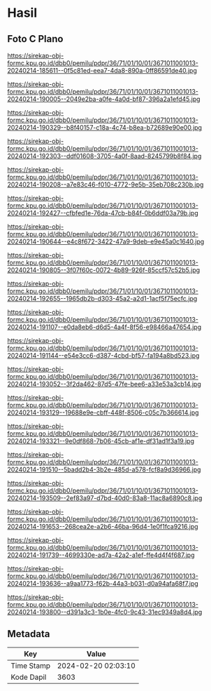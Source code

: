 # Hasil

## Foto C Plano

https://sirekap-obj-formc.kpu.go.id/dbb0/pemilu/pdpr/36/71/01/10/01/3671011001013-20240214-185611--0f5c81ed-eea7-4da8-890a-0ff86591de40.jpg

https://sirekap-obj-formc.kpu.go.id/dbb0/pemilu/pdpr/36/71/01/10/01/3671011001013-20240214-190005--2049e2ba-a0fe-4a0d-bf87-396a2a1efd45.jpg

https://sirekap-obj-formc.kpu.go.id/dbb0/pemilu/pdpr/36/71/01/10/01/3671011001013-20240214-190329--b8f40157-c18a-4c74-b8ea-b72689e90e00.jpg

https://sirekap-obj-formc.kpu.go.id/dbb0/pemilu/pdpr/36/71/01/10/01/3671011001013-20240214-192303--ddf01608-3705-4a0f-8aad-8245799b8f84.jpg

https://sirekap-obj-formc.kpu.go.id/dbb0/pemilu/pdpr/36/71/01/10/01/3671011001013-20240214-190208--a7e83c46-f010-4772-9e5b-35eb708c230b.jpg

https://sirekap-obj-formc.kpu.go.id/dbb0/pemilu/pdpr/36/71/01/10/01/3671011001013-20240214-192427--cfbfed1e-76da-47cb-b84f-0b6ddf03a79b.jpg

https://sirekap-obj-formc.kpu.go.id/dbb0/pemilu/pdpr/36/71/01/10/01/3671011001013-20240214-190644--e4c8f672-3422-47a9-9deb-e9e45a0c1640.jpg

https://sirekap-obj-formc.kpu.go.id/dbb0/pemilu/pdpr/36/71/01/10/01/3671011001013-20240214-190805--3f07f60c-0072-4b89-926f-85ccf57c52b5.jpg

https://sirekap-obj-formc.kpu.go.id/dbb0/pemilu/pdpr/36/71/01/10/01/3671011001013-20240214-192655--1965db2b-d303-45a2-a2d1-1acf5f75ecfc.jpg

https://sirekap-obj-formc.kpu.go.id/dbb0/pemilu/pdpr/36/71/01/10/01/3671011001013-20240214-191107--e0da8eb6-d6d5-4a4f-8f56-e98466a47654.jpg

https://sirekap-obj-formc.kpu.go.id/dbb0/pemilu/pdpr/36/71/01/10/01/3671011001013-20240214-191144--e54e3cc6-d387-4cbd-bf57-fa194a8bd523.jpg

https://sirekap-obj-formc.kpu.go.id/dbb0/pemilu/pdpr/36/71/01/10/01/3671011001013-20240214-193052--3f2da462-87d5-47fe-bee6-a33e53a3cb14.jpg

https://sirekap-obj-formc.kpu.go.id/dbb0/pemilu/pdpr/36/71/01/10/01/3671011001013-20240214-193129--19688e9e-cbff-448f-8506-c05c7b366614.jpg

https://sirekap-obj-formc.kpu.go.id/dbb0/pemilu/pdpr/36/71/01/10/01/3671011001013-20240214-193321--9e0df868-7b06-45cb-af1e-df31ad1f3a19.jpg

https://sirekap-obj-formc.kpu.go.id/dbb0/pemilu/pdpr/36/71/01/10/01/3671011001013-20240214-191510--5badd2b4-3b2e-485d-a578-fcf8a9d36966.jpg

https://sirekap-obj-formc.kpu.go.id/dbb0/pemilu/pdpr/36/71/01/10/01/3671011001013-20240214-193509--2ef83a97-d7bd-40d0-83a8-11ac8a6890c8.jpg

https://sirekap-obj-formc.kpu.go.id/dbb0/pemilu/pdpr/36/71/01/10/01/3671011001013-20240214-191653--268cea2e-a2b6-46ba-96d4-1e0f1fca9216.jpg

https://sirekap-obj-formc.kpu.go.id/dbb0/pemilu/pdpr/36/71/01/10/01/3671011001013-20240214-191739--4699330e-ad7a-42a2-a1ef-ffe4d4f4f687.jpg

https://sirekap-obj-formc.kpu.go.id/dbb0/pemilu/pdpr/36/71/01/10/01/3671011001013-20240214-193636--a9aa1773-f62b-44a3-b031-d0a94afa68f7.jpg

https://sirekap-obj-formc.kpu.go.id/dbb0/pemilu/pdpr/36/71/01/10/01/3671011001013-20240214-193800--d391a3c3-1b0e-4fc0-9c43-31ec9349a8d4.jpg


## Metadata

| Key        | Value               |
| ---------- | ------------------- |
| Time Stamp | 2024-02-20 02:03:10 |
| Kode Dapil | 3603                |



